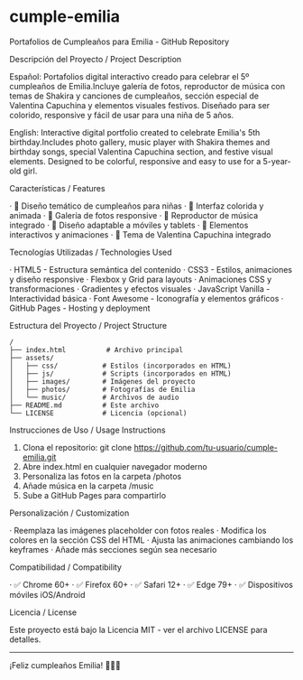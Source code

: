 # cumple-emilia
Portafolios de Cumpleaños para Emilia - GitHub Repository

Descripción del Proyecto / Project Description

Español: Portafolios digital interactivo creado para celebrar el 5º cumpleaños de Emilia.Incluye galería de fotos, reproductor de música con temas de Shakira y canciones de cumpleaños, sección especial de Valentina Capuchina y elementos visuales festivos. Diseñado para ser colorido, responsive y fácil de usar para una niña de 5 años.

English: Interactive digital portfolio created to celebrate Emilia's 5th birthday.Includes photo gallery, music player with Shakira themes and birthday songs, special Valentina Capuchina section, and festive visual elements. Designed to be colorful, responsive and easy to use for a 5-year-old girl.

Características / Features

· 🎂 Diseño temático de cumpleaños para niñas
· 🎨 Interfaz colorida y animada
· 📸 Galería de fotos responsive
· 🎵 Reproductor de música integrado
· 📱 Diseño adaptable a móviles y tablets
· 🎪 Elementos interactivos y animaciones
· 🌈 Tema de Valentina Capuchina integrado

Tecnologías Utilizadas / Technologies Used

· HTML5 - Estructura semántica del contenido
· CSS3 - Estilos, animaciones y diseño responsive
  · Flexbox y Grid para layouts
  · Animaciones CSS y transformaciones
  · Gradientes y efectos visuales
· JavaScript Vanilla - Interactividad básica
· Font Awesome - Iconografía y elementos gráficos
· GitHub Pages - Hosting y deployment

Estructura del Proyecto / Project Structure

```
/
├── index.html          # Archivo principal
├── assets/
│   ├── css/           # Estilos (incorporados en HTML)
│   ├── js/            # Scripts (incorporados en HTML)
│   ├── images/        # Imágenes del proyecto
│   ├── photos/        # Fotografías de Emilia
│   └── music/         # Archivos de audio
├── README.md          # Este archivo
└── LICENSE            # Licencia (opcional)
```

Instrucciones de Uso / Usage Instructions

1. Clona el repositorio: git clone https://github.com/tu-usuario/cumple-emilia.git
2. Abre index.html en cualquier navegador moderno
3. Personaliza las fotos en la carpeta /photos
4. Añade música en la carpeta /music
5. Sube a GitHub Pages para compartirlo

Personalización / Customization

· Reemplaza las imágenes placeholder con fotos reales
· Modifica los colores en la sección CSS del HTML
· Ajusta las animaciones cambiando los keyframes
· Añade más secciones según sea necesario

Compatibilidad / Compatibility

· ✅ Chrome 60+
· ✅ Firefox 60+
· ✅ Safari 12+
· ✅ Edge 79+
· ✅ Dispositivos móviles iOS/Android

Licencia / License

Este proyecto está bajo la Licencia MIT - ver el archivo LICENSE para detalles.

---

¡Feliz cumpleaños Emilia! 🎉🎂🎈
